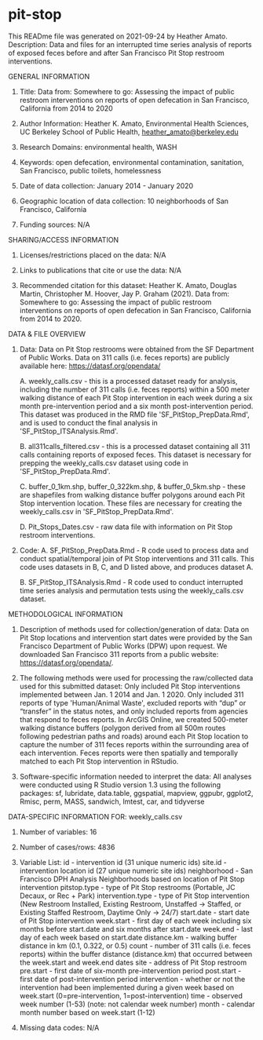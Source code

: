 # pit-stop
This READme file was generated on 2021-09-24 by Heather Amato.
Description: Data and files for an interrupted time series analysis of reports of exposed feces before and after San Francisco Pit Stop restroom interventions.


GENERAL INFORMATION

1. Title: Data from: Somewhere to go: Assessing the impact of public restroom interventions on reports of open defecation in San Francisco, California from 2014 to 2020

2. Author Information: Heather K. Amato, Environmental Health Sciences, UC Berkeley School of Public Health, heather_amato@berkeley.edu
		
3. Research Domains: environmental health, WASH

4. Keywords: open defecation, environmental contamination, sanitation, San Francisco, public toilets, homelessness

5. Date of data collection: January 2014 - January 2020 

6. Geographic location of data collection: 10 neighborhoods of San Francisco, California

7. Funding sources: N/A


SHARING/ACCESS INFORMATION

1. Licenses/restrictions placed on the data: N/A

2. Links to publications that cite or use the data: N/A

3. Recommended citation for this dataset: 
Heather K. Amato, Douglas Martin, Christopher M. Hoover, Jay P. Graham (2021). 
Data from: Somewhere to go: Assessing the impact of public restroom interventions on reports of open defecation in San Francisco, California from 2014 to 2020.
<insert Dryad doi link here>


DATA & FILE OVERVIEW

1. Data: Data on Pit Stop restrooms were obtained from the SF Department of Public Works. Data on 311 calls (i.e. feces reports) are publicly available here: https://datasf.org/opendata/
	
	A. weekly_calls.csv - this is a processed dataset ready for analysis, including the number of 311 calls (i.e. feces reports) within a 500 meter walking distance of each 
  	Pit Stop intervention in each week during a six month pre-intervention period and a six month post-intervention period. This dataset was produced in the RMD file
  	'SF_PitStop_PrepData.Rmd', and is used to conduct the final analysis in 'SF_PitStop_ITSAnalysis.Rmd'.
	
	B. all311calls_filtered.csv - this is a processed dataset containing all 311 calls containing reports of exposed feces. This dataset is necessary for prepping the 
	weekly_calls.csv dataset using code in 'SF_PitStop_PrepData.Rmd'.

	C. buffer_0_1km.shp, buffer_0_322km.shp, & buffer_0_5km.shp - these are shapefiles from walking distance buffer polygons around each Pit Stop intervention location. 
	These files are necessary for creating the weekly_calls.csv in 'SF_PitStop_PrepData.Rmd'.

	D. Pit_Stops_Dates.csv - raw data file with information on Pit Stop restroom interventions.

2. Code:
	A. SF_PitStop_PrepData.Rmd - R code used to process data and conduct spatial/temporal join of Pit Stop interventions and 311 calls. This code uses datasets in B, C, 
	and D listed above, and produces dataset A.

	B. SF_PitStop_ITSAnalysis.Rmd - R code used to conduct interrupted time series analysis and permutation tests using the weekly_calls.csv dataset.


METHODOLOGICAL INFORMATION

1. Description of methods used for collection/generation of data: Data on Pit Stop locations and intervention start dates were provided by the San Francisco Department of Public Works (DPW) upon request. We downloaded San Francisco 311 reports from a public website: https://datasf.org/opendata/. 

2. The following methods were used for processing the raw/collected data used for this submitted dataset: Only included Pit Stop interventions implemented between Jan. 1 2014 and Jan. 1 2020. Only included 311 reports of type 'Human/Animal Waste', excluded reports with “dup” or “transfer” in the status notes, and only included reports from agencies that respond to feces reports. In ArcGIS Online, we created 500-meter walking distance buffers (polygon derived from all 500m routes following pedestrian paths and roads) around each Pit Stop location to capture the number of 311 feces reports within the surrounding area of each intervention. Feces reports were then spatially and temporally matched to each Pit Stop intervention in RStudio.

3. Software-specific information needed to interpret the data: All analyses were conducted using R Studio version 1.3 using the following packages: 
   sf, lubridate, data.table, ggspatial, mapview, ggpubr, ggplot2, Rmisc, perm, MASS, sandwich, lmtest, car, and tidyverse


DATA-SPECIFIC INFORMATION FOR: weekly_calls.csv

1. Number of variables: 16

2. Number of cases/rows: 4836

3. Variable List: 
id - intervention id (31 unique numeric ids)
site.id - intervention location id (27 unique numeric site ids)
neighborhood - San Francisco DPH Analysis Neighborhoods based on location of Pit Stop intervention
pitstop.type - type of Pit Stop restrooms (Portable, JC Decaux, or Rec + Park)
intervention.type - type of Pit Stop intervention (New Restroom Installed, Existing Restroom, Unstaffed -> Staffed, or Existing Staffed Restroom, Daytime Only -> 24/7)
start.date - start date of Pit Stop intervention
week.start - first day of each week including six months before start.date and six months after start.date
week.end - last day of each week based on start.date
distance.km - walking buffer distance in km (0.1, 0.322, or 0.5)
count - number of 311 calls (i.e. feces reports) within the buffer distance (distance.km) that occurred between the week.start and week.end dates
site - address of Pit Stop restroom
pre.start - first date of six-month pre-intervention period
post.start - first date of post-intervention period
intervention - whether or not the intervention had been implemented during a given week based on week.start (0=pre-intervention, 1=post-intervention)
time - observed week number (1-53) (note: not calendar week number)
month - calendar month number based on week.start (1-12)

4. Missing data codes: N/A
